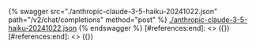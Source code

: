[#references:start]: <> ({ "template": "openapi" })
[#references:start]: <> ({ "template": "openapi" })
{% swagger src="./anthropic-claude-3-5-haiku-20241022.json" path="/v2/chat/completions" method="post" %}
[./anthropic-claude-3-5-haiku-20241022.json](./anthropic-claude-3-5-haiku-20241022.json)
{% endswagger %}
[#references:end]: <> ({})
[#references:end]: <> ({})